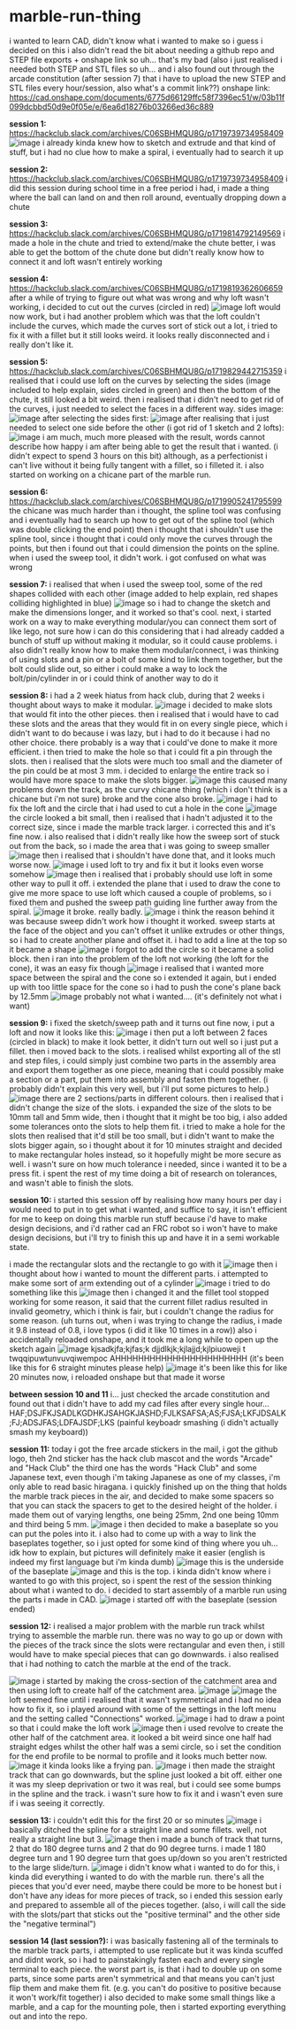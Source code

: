 # marble-run-thing
i wanted to learn CAD, didn't know what i wanted to make so i guess i decided on this
i also didn't read the bit about needing a github repo and STEP file exports + onshape link so uh... that's my bad (also i just realised i needed both STEP and STL files so uh... and i also found out through the arcade constitution (after session 7) that i have to upload the new STEP and STL files every hour/session, also what's a commit link??)
onshape link:
https://cad.onshape.com/documents/6775d66129ffc58f7396ec51/w/03b11f099dcbbd50d9e0f05e/e/6ea6d18276b03266ed36c889

**session 1:** https://hackclub.slack.com/archives/C06SBHMQU8G/p1719739734958409
![image](https://github.com/mtdapiggle/marble-run-thing/assets/174234024/7279b1b8-024e-407b-a0c3-78d0d59c7808)
i already kinda knew how to sketch and extrude and that kind of stuff, but i had no clue how to make a spiral, i eventually had to search it up

**session 2:** https://hackclub.slack.com/archives/C06SBHMQU8G/p1719739734958409 
i did this session during school time in a free period i had, i made a thing where the ball can land on and then roll around, eventually dropping down a chute

**session 3:** https://hackclub.slack.com/archives/C06SBHMQU8G/p1719814792149569
i made a hole in the chute and tried to extend/make the chute better, i was able to get the bottom of the chute done but didn't really know how to connect it and loft wasn't entirely working 

**session 4:** https://hackclub.slack.com/archives/C06SBHMQU8G/p1719819362606659
after a while of trying to figure out what was wrong and why loft wasn't working, i decided to cut out the curves (circled in red)
![image](https://github.com/mtdapiggle/marble-run-thing/assets/174234024/6dc980d3-e2c9-4705-944b-9faf14184243)
loft would now work, but i had another problem which was that the loft couldn't include the curves, which made the curves sort of stick out a lot, i tried to fix it with a fillet but it still looks weird. it looks really disconnected and i really don't like it.

**session 5:** https://hackclub.slack.com/archives/C06SBHMQU8G/p1719829442715359
i realised that i could use loft on the curves by selecting the sides (image included to help explain, sides circled in green) and then the bottom of the chute, it still looked a bit weird. then i realised that i didn't need to get rid of the curves, i just needed to select the faces in a different way.
sides image: ![image](https://github.com/mtdapiggle/marble-run-thing/assets/174234024/dedb59e9-b4f4-4ae1-bbaf-5af75b60d093)
after selecting the sides first: ![image](https://github.com/mtdapiggle/marble-run-thing/assets/174234024/0aed852e-1bf4-44cd-bc07-c16e327b504f)
after realising that i just needed to select one side before the other (i got rid of 1 sketch and 2 lofts): ![image](https://github.com/mtdapiggle/marble-run-thing/assets/174234024/7a29f5c1-f729-4aed-8cd6-44911bee97a2)
i am much, much more pleased with the result, words cannot describe how happy i am after being able to get the result that i wanted. (i didn't expect to spend 3 hours on this bit) although, as a perfectionist i can't live without it being fully tangent with a fillet, so i filleted it. 
i also started on working on a chicane part of the marble run.

**session 6:** https://hackclub.slack.com/archives/C06SBHMQU8G/p1719905241795599 
the chicane was much harder than i thought, the spline tool was confusing and i eventually had to search up how to get out of the spline tool (which was double clicking the end point) then i thought that i shouldn't use the spline tool, since i thought that i could only move the curves through the points, but then i found  out that i could dimension the points on the spline. when i used the sweep tool, it didn't work. i got confused on what was wrong

**session 7:** 
i realised that when i used the sweep tool, some of the red shapes collided with each other (image added to help explain, red shapes colliding highlighted in blue) ![image](https://github.com/mtdapiggle/marble-run-thing/assets/174234024/ea3b38c7-cd1e-4310-81cb-28d4583c4750)
so i had to change the sketch and make the dimensions longer, and it worked so that's cool.
next, i started work on a way to make everything modular/you can connect them sort of like lego, not sure how i can do this considering that i had already cadded a bunch of stuff up without making it modular, so it could cause problems. i also didn't really know how to make them modular/connect, i was thinking of using slots and a pin or a bolt of some kind to link them together, but the bolt could slide out, so either i could make a way to lock the bolt/pin/cylinder in or i could think of another way to do it

**session 8:** 
i had a 2 week hiatus from hack club, during that 2 weeks i thought about ways to make it modular. 
![image](https://github.com/user-attachments/assets/75ae78b9-767c-46c4-9b62-c55b57934df2)
i decided to make slots that would fit into the other pieces. then i realised that i would have to cad these slots and the areas that they would fit in on every single piece, which i didn't want to do because i was lazy, but i had to do it because i had no other choice. there probably is a way that i could've done to make it more efficient. i then tried to make the hole so that i could fit a pin through the slots. then i realised that the slots were much too small and the diameter of the pin could be at most 3 mm. i decided to enlarge the entire track so i would have more space to make the slots bigger. 
![image](https://github.com/user-attachments/assets/911ccf47-0693-47e0-8cf8-7be7f0c8364b)
this caused many problems down the track, as the curvy chicane thing (which i don't think is a chicane but i'm not sure) broke and the cone also broke. 
![image](https://github.com/user-attachments/assets/0a2b8688-21f0-42ca-b8b4-1614e992a524)
i had to fix the loft and the circle that i had used to cut a hole in the cone
![image](https://github.com/user-attachments/assets/fd2152d3-7d7c-400f-980e-4b857183d888)
the circle looked a bit small, then i realised that i  hadn't adjusted it to the correct size, since i made the marble track larger. i corrected this and it's fine now. i also realised that i didn't really like how the sweep sort of stuck out from the back, so i made the area that i was going to sweep smaller
![image](https://github.com/user-attachments/assets/21112197-7c0f-48c1-ac68-d3a5a9eeac87)
then i realised that i shouldn't have done that, and it looks much worse now. 
![image](https://github.com/user-attachments/assets/d5c156d9-110c-4a5b-9199-a966ee5cd17a)
i used loft to try and fix it but it looks even worse somehow
![image](https://github.com/user-attachments/assets/87741bf1-32d6-45cf-a231-128c113493a9)
then i realised that i probably should use loft in some other way to pull it off. i extended the plane that i used to draw the cone to give me more space to use loft which caused a couple of problems, so i fixed them and pushed the sweep path guiding line further away from the spiral. 
![image](https://github.com/user-attachments/assets/b6f8c165-a96f-4723-b846-e4ed685c2073)
it broke. really badly.
![image](https://github.com/user-attachments/assets/d54e5927-6d4c-4465-bb98-f79bd5b94a4b)
i think the reason behind it was because sweep didn't work how i thought it worked. sweep starts at the face of the object and you can't offset it unlike extrudes or other things, so i had to create another plane and offset it. i had to add a line at the top so it became a shape
![image](https://github.com/user-attachments/assets/9f3a5b89-64a4-447f-82be-59853c032376)
i forgot to add the circle so it became a solid block. then i ran into the problem of the loft not working (the loft for the cone), it was an easy fix though
![image](https://github.com/user-attachments/assets/379a73f8-acf8-4458-8902-bec198bc1d39)
i realised that i wanted more space between the spiral and the cone so i extended it again, but i ended up with too little space for the cone so i had to push the cone's plane back by 12.5mm
![image](https://github.com/user-attachments/assets/b3f52123-508b-4ae5-b0dc-eec978b0ff50)
probably not what i wanted.... (it's definitely not what i want)

**session 9:**
i fixed the sketch/sweep path and it turns out fine now, i put a loft and now it looks like this:
![image](https://github.com/user-attachments/assets/7d5207bd-87cd-4558-8162-270b6c81ed0b)
i then put a loft between 2 faces (circled in black) to make it look better, it didn't turn out well so i just put a fillet.
then i moved back to the slots. i realised whilst exporting all of the stl and step files, i could simply just combine two parts in the assembly area and export them together as one piece, meaning that i could possibly make a section or a part, put them into assembly and fasten them together. (i probably didn't explain this very well, but i'll put some pictures to help.)
![image](https://github.com/user-attachments/assets/7436b444-066f-49df-9687-b01b3b3bcdfd)
there are 2 sections/parts in different colours. then i realised that i didn't change the size of the slots. i expanded the size of the slots to  be 10mm tall and 5mm wide, then i thought that it might be too big, i also added some tolerances onto the slots to help them fit. i tried to make a hole for the slots then realised that it'd still be too small,  but i didn't want to make the slots bigger again, so i thought about it for 10 minutes straight and decided to make rectangular holes instead, so it hopefully might be more secure as well. i wasn't sure on how much tolerance i needed, since i wanted it to be a press fit. i spent the rest of my time doing a bit of research on tolerances, and wasn't able to finish the slots.

**session 10:**
i started this session off by realising how many hours per day i would need to put in to get what i wanted, and suffice to say, it isn't efficient for me to keep on doing this marble run stuff because i'd  have to make design decisions, and i'd rather cad an FRC robot so i won't have to make design decisions, but i'll try to finish this up and  have it in a semi workable state.

i made the rectangular slots and the rectangle to go with it 
![image](https://github.com/user-attachments/assets/aec93220-c026-46a3-bb3d-94ac4349dfa4)
then i thought about how i wanted to mount the different parts.
i attempted to make some sort of arm extending out of a cylinder
![image](https://github.com/user-attachments/assets/6b3070c2-9fcd-4c50-b26b-aa9ed194fc0f)
i tried to do something like this
![image](https://github.com/user-attachments/assets/e688659e-1ee6-402f-8c88-2990474e10e8)
then i changed it and the fillet tool stopped working for some reason, it said that the current fillet radius resulted in invalid geometry, which i think is fair, but i couldn't change the radius for some reason. (uh turns out, when i was trying to change the radius, i made it 9.8 instead of 0.8, i love typos (i did it like 10 times in a row))
also i accidentally reloaded onshape, and it took me a long while to open up the sketch again
![image](https://github.com/user-attachments/assets/4ae96af2-5f9a-422b-8688-e49eb9044fa8)
kjsadkjfa;kjfas;k djjdlkjk;kjlajjd;kjlpiuoweji t twqqipuwtunvuvqiwempoc AHHHHHHHHHHHHHHHHHHHHHHH (it's been like this for 6 straight minutes please help)
![image](https://github.com/user-attachments/assets/4716d47f-82f6-4a88-9c0a-932defb3c293)
it's been like this for like 20 minutes now, i reloaded onshape but that made it worse

**between session 10 and 11**
i... just checked the arcade constitution and found out that i didn't have to add my cad files after every single hour... HAF;DSJFKJSADLKGDHKJSAHGKJASHD;FJLKSAFSA;AS;FJSA;LKFJDSALK;FJ;ADSJFAS;LDFAJSDF;LKS (painful keyboadr smashing (i didn't actually smash my keyboard))

**session 11:**
today i got the free arcade stickers in the mail, i got the github logo, theh 2nd sticker has the hack club mascot and the words "Arcade" and "Hack Club" the third one has the words "Hack Club" and some Japanese text, even though i'm taking Japanese as one of my classes, i'm only able to read basic hiragana.
i quickly finished up on the thing that holds the marble track pieces in the air, and decided to make some spacers so that you can stack the spacers to get to the desired height of the holder. i made them out of varying lengths, one being 25mm, 2nd one being 10mm and third being 5 mm. 
![image](https://github.com/user-attachments/assets/227508ee-03d2-427d-b55d-df79a89a2ced)
i then decided to make a baseplate so you can put the poles into it. i also had to come up with a way to link the baseplates together, so i just opted for some kind of thing where you uh... idk how to explain, but pictures will definitely make it easier (english is indeed my first language but i'm kinda dumb) 
![image](https://github.com/user-attachments/assets/d08f0cec-148d-4e9f-8e54-c103e54ab75f)
this is the underside of the baseplate
![image](https://github.com/user-attachments/assets/868cc8c0-c972-47e1-ab2b-328cbd0c3f5a)
and this is the top.
i kinda didn't know where i wanted to go with this project, so i spent the rest of the session thinking about what i wanted to do.
i decided to start assembly of a marble run using the parts i made in CAD.
![image](https://github.com/user-attachments/assets/6816b8e7-54b7-4b50-97e1-072365ec199f)
i started off with the baseplate
(session ended)

**session 12:**
i realised a major problem with the marble run track whilst trying to assemble the marble run. there was no way to go up or down with the pieces of the track since the slots were rectangular and even then, i still would have to make special pieces that can go downwards. i also realised that i had nothing to catch the marble at the end of the track.

![image](https://github.com/user-attachments/assets/92b5f5ca-583d-49b2-aec2-096e8c276773)
i started by making the cross-section of the catchment area and then using loft to create half of the catchment area.
![image](https://github.com/user-attachments/assets/fe8ae42f-9b3e-44d4-9253-fbb6af66c237)
![image](https://github.com/user-attachments/assets/35ccc7c1-a2ac-415e-b4c3-313f4084714a)
the loft seemed fine until i realised that it wasn't symmetrical and i had no idea how to fix it, so i played around with some of the settings in the loft menu and the setting called "Connections" worked. 
![image](https://github.com/user-attachments/assets/3f755850-37bb-4a7a-a949-543d7002d0eb)
i had to draw a point so that i could make the loft work
![image](https://github.com/user-attachments/assets/da6a1910-6be0-401c-a424-0bba4986006f)
then i used revolve to create the other half of the catchment area. 
it looked a bit weird since one half had straight edges whilst the other half was a semi circle, so i set the condition for the end profile to be normal to profile and it looks much better now.
![image](https://github.com/user-attachments/assets/c5a034f2-76d8-495c-8edf-e202b4def19b)
it kinda looks like a frying pan.
![image](https://github.com/user-attachments/assets/fbb18040-c9be-4c04-94fe-d3478e24a1f9)
i then made the straight track that can go downwards, but the spline just looked a bit off. either one it was my sleep deprivation or two it was real, but i could see some bumps in the spline and the track. i wasn't sure how to fix it and i wasn't even sure if i was seeing it correctly.

**session 13:**
i couldn't edit this for the first 20 or so minutes
![image](https://github.com/user-attachments/assets/8a702b04-929e-4b22-8e19-7128fd411945)
i basically ditched the spline for a straight line and some fillets. well, not really a straight line but 3.
![image](https://github.com/user-attachments/assets/795ebc69-1946-4989-85b0-d7c93da2ac94)
then i made a bunch of track that turns, 2 that do 180 degree turns and 2 that do 90 degree turns. i made 1 180 degree turn and 1 90 degree turn that goes up/down so you aren't restricted to the large slide/turn. 
![image](https://github.com/user-attachments/assets/abdd4dab-446b-47c9-8645-1dc24381750e)
i didn't know what i wanted to do for this, i kinda did everything i wanted to do with the marble run. there's all the pieces that you'd ever need, maybe there could be more to be honest but i don't have any ideas for more pieces of track, so i ended this session early and prepared to assemble all of the pieces together.
(also, i will call the side with the slots/part that sticks out the "positive terminal" and the other side the "negative terminal")

**session 14 (last session?):**
i was basically fastening all of the terminals to the marble track parts, i attempted to use replicate but it was kinda scuffed and didnt work, so i had to painstakingly fasten each and every single terminal to each piece. the worst part is, is that i had to double up on some parts, since some parts aren't symmetrical and that means you can't just flip them and make them fit. (e.g. you can't do positive to positive because it won't work/fit together)
i also decided to make some small things like a marble, and a cap for the mounting pole, then i started exporting everything out and into the repo.
